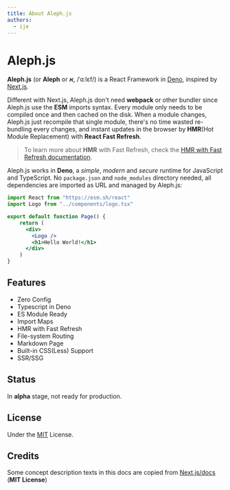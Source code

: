 ```yaml
---
title: About Aleph.js
authors:
  - ije
---
```


# Aleph.js

**Aleph.js** (or **Aleph** or **א**, /ˈɑːlɛf/) is a React Framework in [Deno], inspired by [Next.js].

Different with Next.js, Aleph.js don't need **webpack** or other bundler since Aleph.js use the **ESM** imports syntax. Every module only needs to be compiled once and then cached on the disk. When a module changes, Aleph.js just recompile that single module, there's no time wasted re-bundling every changes, and instant updates in the browser by **HMR**(Hot Module Replacement) with **React Fast Refresh**.

> To learn more about **HMR** with Fast Refresh, check the [HMR with Fast Refresh documentation](/docs/basic-features/hmr-with-fast-refresh).

Aleph.js works in **Deno**, a *simple*, *modern* and *secure* runtime for JavaScript and TypeScript. No `package.json` and `node_modules` directory needed, all dependencies are imported as URL and managed by Aleph.js:

```jsx
import React from "https://esm.sh/react"
import Logo from "../components/logo.tsx"

export default function Page() {
    return (
      <div>
        <Logo />
        <h1>Hello World!</h1>
      </div>
    )
}
```

<!-- Aleph.js provider a compiler which written in rust with **high performance** to transform your code in **Typescript** and **JSX**. Our goal is each compile task should be done in **10ms** and less! -->

## Features

- Zero Config
- Typescript in Deno
- ES Module Ready
- Import Maps
- HMR with Fast Refresh
- File-system Routing
- Markdown Page
- Built-in CSS(Less) Support
- SSR/SSG
<!-- - High Performance Comilper -->

## Status

In **alpha** stage, not ready for production.

## License

Under the [MIT](https://opensource.org/licenses/MIT) License.

## Credits

Some concept description texts in this docs are copied from [Next.js/docs](https://github.com/vercel/next.js/tree/master/docs) (**MIT License**)

[Deno]: https://deno.land
[Next.js]: https://nextjs.org
[swc]: https://swc.rs
